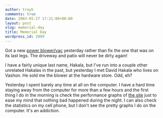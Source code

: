```yaml
---
author: troyh
comments: true
date: 2003-05-27 17:21:00+00:00
layout: post
slug: memorial-day
title: Memorial Day
wordpress_id: 2099
---
```


Got a new [power blower/vac](http://www.stihlusa.com/blowers/BG85.html) yesterday rather than fix the one that was on its last legs. The driveway and patio will never be dirty again!

I have a fairly unique last name, Hakala, but I've run into a couple other unrelated Hakalas in the past, but yesterday I met David Hakala who lives on Vashon. He sold me the blower at the hardware store. Odd, eh?

Yesterday I spent barely any time at all on the computer. I have a hard time staying away from the computer for more than a few hours and the first thing I do in the morning is check the performance graphs of [the site](http://recipezaar.com) just to ease my mind that nothing bad happened during the night. I can also check the statistics on my cell phone, but I don't see the pretty graphs I do on the computer. It's an addiction.
